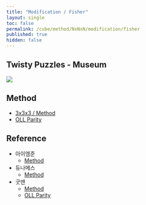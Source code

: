```yaml
---
title: "Modification / Fisher"
layout: single
toc: false
permalink: /cube/method/NxNxN/modification/fisher
published: true
hidden: false
---
```


<head>
  <base target="_blank">
</head>



## Twisty Puzzles - Museum

<a href="https://twistypuzzles.com/app/museum/museum_showitem.php?pkey=624">
  <img src="https://twistypuzzles.com/museum/large/00624-01.jpg">
</a>



## Method

- [3x3x3 / Method](/cube/method/NxNxN/original/3x3x3#method)
- [OLL Parity](/cube/method/NxNxN/modification/oll_parity)



## Reference

- 아이엠준
  - [Method](https://youtu.be/x9SySGU_iqE)
- 듀나메스
  - [Method](https://youtu.be/F5cDzoSU280)
- 굿맨
  - [Method](https://youtu.be/gELuvKW2Itw)
  - [OLL Parity](https://youtu.be/EaX0xLmwDzM)
